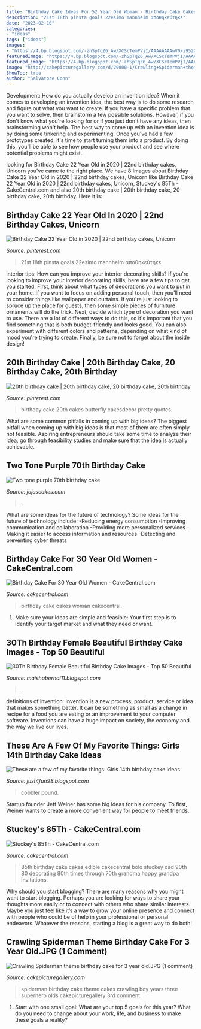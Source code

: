 ```yaml
---
title: "Birthday Cake Ideas For 52 Year Old Woman - Birthday Cake Cakes Woman Cakecentral"
description: "21st 18th pinsta goals 22esimo mannheim αποθηκεύτηκε"
date: "2023-02-10"
categories:
- "ideas"
tags: ["ideas"]
images:
- "https://4.bp.blogspot.com/-zhSpTqZ6_Aw/XCScTemPVjI/AAAAAAAAwV0/i952OOadLmkdJbUEWaOTo4xsFawq0Vw-gCEwYBhgL/s1600/IMG_0078.JPG"
featuredImage: "https://4.bp.blogspot.com/-zhSpTqZ6_Aw/XCScTemPVjI/AAAAAAAAwV0/i952OOadLmkdJbUEWaOTo4xsFawq0Vw-gCEwYBhgL/s1600/IMG_0078.JPG"
featured_image: "https://4.bp.blogspot.com/-zhSpTqZ6_Aw/XCScTemPVjI/AAAAAAAAwV0/i952OOadLmkdJbUEWaOTo4xsFawq0Vw-gCEwYBhgL/s1600/IMG_0078.JPG"
image: "http://cakepicturegallery.com/d/29000-1/Crawling+Spiderman+theme+birthday+cake+for+3+year+old.JPG"
ShowToc: true
author: "Salvatore Conn"
---
```



Development: How do you actually develop an invention idea?
When it comes to developing an invention idea, the best way is to do some research and figure out what you want to create. If you have a specific problem that you want to solve, then brainstorm a few possible solutions. However, if you don't know what you're looking for or if you just don't have any ideas, then brainstorming won't help. The best way to come up with an invention idea is by doing some tinkering and experimenting. Once you've had a few prototypes created, it's time to start turning them into a product. By doing this, you'll be able to see how people use your product and see where potential problems might exist.

	

		
looking for Birthday Cake 22 Year Old in 2020 | 22nd birthday cakes, Unicorn you've came to the right place. We have 8 Images about Birthday Cake 22 Year Old in 2020 | 22nd birthday cakes, Unicorn like Birthday Cake 22 Year Old in 2020 | 22nd birthday cakes, Unicorn, Stuckey&#039;s 85Th - CakeCentral.com and also 20th birthday cake | 20th birthday cake, 20 birthday cake, 20th birthday. Here it is:
		
    
## Birthday Cake 22 Year Old In 2020 | 22nd Birthday Cakes, Unicorn

<img loading=lazy src="https://i.pinimg.com/originals/4e/ac/ce/4eaccee4dcb05b85743fa267f5e5dd4a.jpg" onerror="this.onerror=null;this.src='https://tse1.mm.bing.net/th?id=OIP.2qG_Aoc0CWvy6vvXLfW-8wHaHO&amp;pid=15.1';" alt="Birthday Cake 22 Year Old in 2020 | 22nd birthday cakes, Unicorn">

_Source: pinterest.com_

>21st 18th pinsta goals 22esimo mannheim αποθηκεύτηκε. 

	

interior tips: How can you improve your interior decorating skills?
If you're looking to improve your interior decorating skills, here are a few tips to get you started. First, think about what types of decorations you want to put in your home. If you want to focus on adding personal touch, then you'll need to consider things like wallpaper and curtains. If you're just looking to spruce up the place for guests, then some simple pieces of furniture ornaments will do the trick.
Next, decide which type of decoration you want to use. There are a lot of different ways to do this, so it's important that you find something that is both budget-friendly and looks good. You can also experiment with different colors and patterns, depending on what kind of mood you're trying to create. Finally, be sure not to forget about the inside design!

    
## 20th Birthday Cake | 20th Birthday Cake, 20 Birthday Cake, 20th Birthday

<img loading=lazy src="https://i.pinimg.com/originals/56/c9/12/56c9123b438ddfa9ec40f8c51cc730a1.jpg" onerror="this.onerror=null;this.src='https://tse1.mm.bing.net/th?id=OIP.0ditN1LzcjVJcFAAiiYO3AHaJ6&amp;pid=15.1';" alt="20th birthday cake | 20th birthday cake, 20 birthday cake, 20th birthday">

_Source: pinterest.com_

>birthday cake 20th cakes butterfly cakesdecor pretty quotes. 

	

What are some common pitfalls in coming up with big ideas?
The biggest pitfall when coming up with big ideas is that most of them are often simply not feasible. Aspiring entrepreneurs should take some time to analyze their idea, go through feasibility studies and make sure that the idea is actually achievable.

    
## Two Tone Purple 70th Birthday Cake

<img loading=lazy src="https://jojoscakes.com/media/k2/items/cache/4e0d2946bafc44e656cf2886c0b75bb2_M.jpg" onerror="this.onerror=null;this.src='https://tse4.mm.bing.net/th?id=OIP.bfr9HuDjCtZXbDskgbi8EgAAAA&amp;pid=15.1';" alt="Two tone purple 70th birthday cake">

_Source: jojoscakes.com_

>. 

	

What are some ideas for the future of technology?
Some ideas for the future of technology include: 
-Reducing energy consumption 
-Improving communication and collaboration 
-Providing more personalized services 
-Making it easier to access information and resources 
-Detecting and preventing cyber threats

    
## Birthday Cake For 30 Year Old Women - CakeCentral.com

<img loading=lazy src="https://cdn001.cakecentral.com/gallery/2015/03/900_857604dIFa_birthday-cake-for-30-year-old-women.jpg" onerror="this.onerror=null;this.src='https://tse2.mm.bing.net/th?id=OIP.57tCIx3wF90SDBVv0hnO4QHaJ6&amp;pid=15.1';" alt="Birthday Cake For 30 Year Old Women - CakeCentral.com">

_Source: cakecentral.com_

>birthday cake cakes woman cakecentral. 

	

1. Make sure your ideas are simple and feasible: Your first step is to identify your target market and what they need or want.

    
## 30Th Birthday Female Beautiful Birthday Cake Images - Top 50 Beautiful

<img loading=lazy src="https://lh5.googleusercontent.com/proxy/DnBp0cajavGYS650A0olRnu2fSHKPrFycCpJfO9v2vtmmpoT4grp1U1Q2Z8Gn_yuheiW85BASn89RLrCFotiLCxTc1UwPHz_0ldJTYuEec_owiQQrE88gMczNVxTpfeV=w1200-h630-p-k-no-nu" onerror="this.onerror=null;this.src='https://tse1.mm.bing.net/th?id=OIP.zqvIbKXBTsrFsyncYVobowHaFs&amp;pid=15.1';" alt="30Th Birthday Female Beautiful Birthday Cake Images - Top 50 Beautiful">

_Source: maishabernal11.blogspot.com_

>. 

	

definitions of invention:
Invention is a new process, product, service or idea that makes something better. It can be something as small as a change in recipe for a food you are eating or an improvement to your computer software. Inventions can have a huge impact on society, the economy and the way we live our lives.

    
## These Are A Few Of My Favorite Things: Girls 14th Birthday Cake Ideas

<img loading=lazy src="https://4.bp.blogspot.com/-zhSpTqZ6_Aw/XCScTemPVjI/AAAAAAAAwV0/i952OOadLmkdJbUEWaOTo4xsFawq0Vw-gCEwYBhgL/s1600/IMG_0078.JPG" onerror="this.onerror=null;this.src='https://tse2.mm.bing.net/th?id=OIP.CVqVA6Fiu_01_aM02R5cdwHaLH&amp;pid=15.1';" alt="These are a few of my favorite things: Girls 14th birthday cake ideas">

_Source: just4fun98.blogspot.com_

>cobbler pound. 

	

Startup founder Jeff Weiner has some big ideas for his company. To first, Weiner wants to create a more convenient way for people to meet friends.

    
## Stuckey&#039;s 85Th - CakeCentral.com

<img loading=lazy src="https://cdn001.cakecentral.com/gallery/2015/08/900_zpeZEflIFS-stuckeys-85th.jpg" onerror="this.onerror=null;this.src='https://tse2.mm.bing.net/th?id=OIP.UADY9ncL75qToDQpM_nwAQHaLl&amp;pid=15.1';" alt="Stuckey&#039;s 85Th - CakeCentral.com">

_Source: cakecentral.com_

>85th birthday cake cakes edible cakecentral bolo stuckey dad 90th 80 decorating 80th times through 70th grandma happy grandpa invitations. 

	

Why should you start blogging?
There are many reasons why you might want to start blogging. Perhaps you are looking for ways to share your thoughts more easily or to connect with others who share similar interests. Maybe you just feel like it’s a way to grow your online presence and connect with people who could be of help in your professional or personal endeavors. Whatever the reasons, starting a blog is a great way to do both!

    
## Crawling Spiderman Theme Birthday Cake For 3 Year Old.JPG (1 Comment)

<img loading=lazy src="http://cakepicturegallery.com/d/29000-1/Crawling+Spiderman+theme+birthday+cake+for+3+year+old.JPG" onerror="this.onerror=null;this.src='https://tse4.mm.bing.net/th?id=OIP.tzFC4kLXaCsEv6dM5b7VRAAAAA&amp;pid=15.1';" alt="Crawling Spiderman theme birthday cake for 3 year old.JPG (1 comment)">

_Source: cakepicturegallery.com_

>spiderman birthday cake theme cakes crawling boy years three superhero olds cakepicturegallery 3rd comment. 

	

1. Start with one small goal: What are your top 5 goals for this year? What do you need to change about your work, life, and business to make these goals a reality? 


